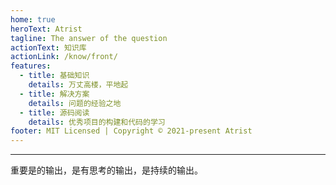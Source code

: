```yaml
---
home: true
heroText: Atrist
tagline: The answer of the question
actionText: 知识库
actionLink: /know/front/
features:
  - title: 基础知识
    details: 万丈高楼，平地起
  - title: 解决方案
    details: 问题的经验之地
  - title: 源码阅读
    details: 优秀项目的构建和代码的学习
footer: MIT Licensed | Copyright © 2021-present Atrist
---
```



***

重要是的输出，是有思考的输出，是持续的输出。









<br/>
<br/>
<br/>
<br/>
<br/>
<br/>
<br/>
<br/>
<br/>
<br/>
<br/>
<br/>